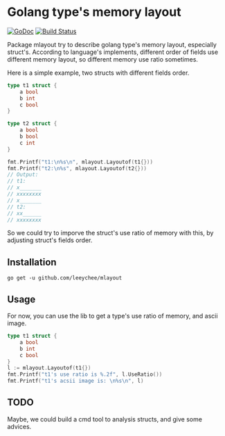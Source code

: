 Golang type's memory layout
============================================================

[![GoDoc](https://godoc.org/github.com/leeychee/mlayout?status.png)](https://godoc.org/github.com/leeychee/mlayout)
[![Build Status](https://travis-ci.org/leeychee/mlayout.svg?branch=master)](https://travis-ci.org/leeychee/mlayout)

Package mlayout try to describe golang type's memory layout, especially
struct's. According to language's implements, different order of fields use
different memory layout, so different memory use ratio sometimes.

Here is a simple example, two structs with different fields order.

```go
type t1 struct {
	a bool
	b int
	c bool
}

type t2 struct {
	a bool
	b bool
	c int
}

fmt.Printf("t1:\n%s\n", mlayout.Layoutof(t1{}))
fmt.Printf("t2:\n%s", mlayout.Layoutof(t2{}))
// Output:
// t1:
// x_______
// xxxxxxxx
// x_______
// t2:
// xx______
// xxxxxxxx
```

So we could try to imporve the struct's use ratio of memory with this, by adjusting
struct's fields order.

## Installation

```go get -u github.com/leeychee/mlayout```

## Usage

For now, you can use the lib to get a type's use ratio of memory, and ascii image.

```go
type t1 struct {
	a bool
	b int
	c bool
}
l := mlayout.Layoutof(t1{})
fmt.Printf("t1's use ratio is %.2f", l.UseRatio())
fmt.Printf("t1's acsii image is: \n%s\n", l)
```

## TODO

Maybe, we could build a cmd tool to analysis structs, and give some advices.
